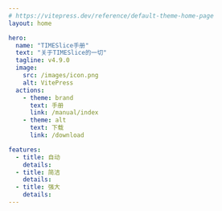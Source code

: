 ```yaml
---
# https://vitepress.dev/reference/default-theme-home-page
layout: home

hero:
  name: "TIMESlice手册"
  text: "关于TIMESlice的一切"
  tagline: v4.9.0 
  image:
    src: /images/icon.png
    alt: VitePress
  actions:
    - theme: brand
      text: 手册
      link: /manual/index
    - theme: alt
      text: 下载
      link: /download

features:
  - title: 自动
    details: 
  - title: 简洁
    details: 
  - title: 强大
    details: 
---
```


